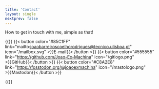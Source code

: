 ```yaml
---
title: 'Contact'
layout: single
nextprev: false
---
```


How to get in touch with me, simple as that!

{{<grid>}}
    {{< button color="#85C1FF" link="mailto:joaobarreiroscoelhorodrigues@tecnico.ulisboa.pt" icon="/mailbox.svg" >}}E-mail{{< /button >}}
    {{< button color="#555555" link="https://github.com/Joao-Ex-Machina" icon="/gitlogo.png" >}}GitHub{{< /button >}}
    {{< button color="#C8A2E8" link="https://fosstodon.org/@joaoexmachina" icon="/mastologo.png" >}}Mastodon{{< /button >}}
    
{{</grid>}}
